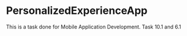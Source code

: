 # PersonalizedExperienceApp
This is a task done for Mobile Application Development. Task 10.1 and 6.1
